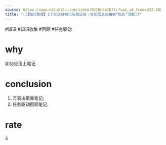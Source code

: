 ```yaml
---
source: https://www.bilibili.com/video/BV1Rw4m1D7ti?spm_id_from=333.788.videopod.sections&vd_source=549bde2564979641a5f0adbcfa529b0a
title: "[[【知识管理】1个方法将知识有效应用：告别信息收藏夹“吃灰”现象]]"
---
```


#知识 #知识收集 #回顾 #任务驱动
# why
如何应用上笔记.
# conclusion
1. 万事决策靠笔记;
2. 任务驱动回顾笔记.

# rate
4